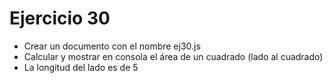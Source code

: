 # Ejercicio 30

* Crear un documento con el nombre ej30.js
* Calcular y mostrar en consola el área de un cuadrado (lado al cuadrado)
* La longitud del lado es de 5